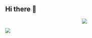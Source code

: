 ## Hi there 👋
<p align="center">
<img src="https://github.com/RohanKirk/RohanKirk/blob/output/github-contribution-grid-snake-dark.svg">
</p>

[![](https://visitcountpro.netlify.app/api?id=VishwaGauravIn&pretty=true)](https://visitcount.itsvg.in)

<!--
**RahulKushle/RahulKushle** is a ✨ _special_ ✨ repository because its `README.md` (this file) appears on your GitHub profile.

Here are some ideas to get you started:

- 🔭 I’m currently working on ...
- 🌱 I’m currently learning ...
- 👯 I’m looking to collaborate on ...
- 🤔 I’m looking for help with ...
- 💬 Ask me about ...
- 📫 How to reach me: ...
- 😄 Pronouns: ...
- ⚡ Fun fact: ...
-->
<!--
<p align="center">
  Visitor count<br>
  <img src="https://profile-counter.glitch.me/_Rahulkushle/count.svg" />
</p>
-->
